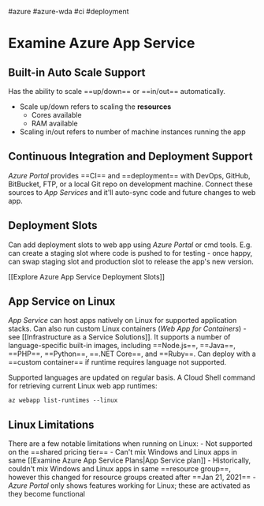 #azure #azure-wda #ci #deployment

# Examine Azure App Service
## Built-in Auto Scale Support
Has the ability to scale ==up/down== or ==in/out== automatically.
- Scale up/down refers to scaling the **resources**
	- Cores available
	- RAM available
- Scaling in/out refers to number of machine instances running the app

## Continuous Integration and Deployment Support
*Azure Portal* provides ==CI== and ==deployment== with DevOps, GitHub, BitBucket, FTP, or a local Git repo on development machine.
Connect these sources to *App Services*  and it'll auto-sync code and future changes to web app.

## Deployment Slots
Can add deployment slots to web app using *Azure Portal* or cmd tools.
E.g. can create a staging slot where code is pushed to for testing - once happy, can swap staging slot and production slot to release the app's new version.

[[Explore Azure App Service Deployment Slots]]

## App Service on Linux
*App Service* can host apps natively on Linux for supported application stacks.
Can also run custom Linux containers (*Web App for Containers*) - see [[Infrastructure as a Service Solutions]].
It supports a number of language-specific built-in images, including ==Node.js==, ==Java==, ==PHP==, ==Python==, ==.NET Core==, and ==Ruby==.
Can deploy with a ==custom container== if runtime requires language not supported.

Supported languages are updated on regular basis.
A Cloud Shell command for retrieving current Linux web app runtimes:
```shell
az webapp list-runtimes --linux
```

## Linux Limitations
There are a few notable limitations when running on Linux:
	- Not supported on the ==shared pricing tier==
	- Can't mix Windows and Linux apps in same [[Examine Azure App Service Plans|App Service plan]]
	- Historically, couldn't mix Windows and Linux apps in same ==resource group==, however this changed for resource groups created after ==Jan 21, 2021==
	- *Azure Portal* only shows features working for Linux; these are activated as they become functional
